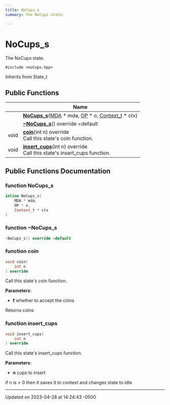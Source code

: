 ```yaml
---
title: NoCups_s
summary: The NoCups state. 

---
```


# NoCups_s



The NoCups state. 


`#include <noCups.hpp>`

Inherits from State_t

## Public Functions

|                | Name           |
| -------------- | -------------- |
| | **[NoCups_s](Classes/class_no_cups__s.md#function-nocups-s)**([MDA](Classes/class_m_d_a.md) * mda, [OP](Classes/class_o_p.md) * o, [Context_t](Classes/class_context__t.md) * ctx) |
| | **[~NoCups_s](Classes/class_no_cups__s.md#function-~nocups-s)**() override =default |
| void | **[coin](Classes/class_no_cups__s.md#function-coin)**(int n) override<br>Call this state's coin function.  |
| void | **[insert_cups](Classes/class_no_cups__s.md#function-insert-cups)**(int n) override<br>Call this state's insert_cups function.  |

## Public Functions Documentation

### function NoCups_s

```cpp
inline NoCups_s(
    MDA * mda,
    OP * o,
    Context_t * ctx
)
```


### function ~NoCups_s

```cpp
~NoCups_s() override =default
```


### function coin

```cpp
void coin(
    int n
) override
```

Call this state's coin function. 

**Parameters**: 

  * **f** whether to accept the coins 


Returns coins


### function insert_cups

```cpp
void insert_cups(
    int n
) override
```

Call this state's insert_cups function. 

**Parameters**: 

  * **n** cups to insert 


if n is > 0 then it saves it to context and changes state to idle


-------------------------------

Updated on 2023-04-28 at 14:24:43 -0500
